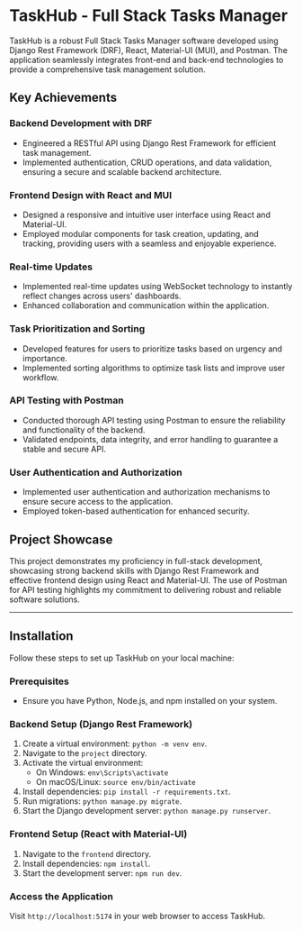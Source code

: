# TaskHub - Full Stack Tasks Manager

TaskHub is a robust Full Stack Tasks Manager software developed using Django Rest Framework (DRF), React, Material-UI (MUI), and Postman. The application seamlessly integrates front-end and back-end technologies to provide a comprehensive task management solution.

## Key Achievements

### Backend Development with DRF
- Engineered a RESTful API using Django Rest Framework for efficient task management.
- Implemented authentication, CRUD operations, and data validation, ensuring a secure and scalable backend architecture.

### Frontend Design with React and MUI
- Designed a responsive and intuitive user interface using React and Material-UI.
- Employed modular components for task creation, updating, and tracking, providing users with a seamless and enjoyable experience.

### Real-time Updates
- Implemented real-time updates using WebSocket technology to instantly reflect changes across users' dashboards.
- Enhanced collaboration and communication within the application.

### Task Prioritization and Sorting
- Developed features for users to prioritize tasks based on urgency and importance.
- Implemented sorting algorithms to optimize task lists and improve user workflow.

### API Testing with Postman
- Conducted thorough API testing using Postman to ensure the reliability and functionality of the backend.
- Validated endpoints, data integrity, and error handling to guarantee a stable and secure API.

### User Authentication and Authorization
- Implemented user authentication and authorization mechanisms to ensure secure access to the application.
- Employed token-based authentication for enhanced security.

## Project Showcase

This project demonstrates my proficiency in full-stack development, showcasing strong backend skills with Django Rest Framework and effective frontend design using React and Material-UI. The use of Postman for API testing highlights my commitment to delivering robust and reliable software solutions.

---

## Installation

Follow these steps to set up TaskHub on your local machine:

### Prerequisites

- Ensure you have Python, Node.js, and npm installed on your system.

### Backend Setup (Django Rest Framework)

1. Create a virtual environment: `python -m venv env`.
2. Navigate to the `project` directory.
3. Activate the virtual environment:
    - On Windows: `env\Scripts\activate`
    - On macOS/Linux: `source env/bin/activate`
4. Install dependencies: `pip install -r requirements.txt`.
5. Run migrations: `python manage.py migrate`.
6. Start the Django development server: `python manage.py runserver`.

### Frontend Setup (React with Material-UI)

1. Navigate to the `frontend` directory.
2. Install dependencies: `npm install`.
3. Start the development server: `npm run dev`.

### Access the Application

Visit `http://localhost:5174` in your web browser to access TaskHub.


